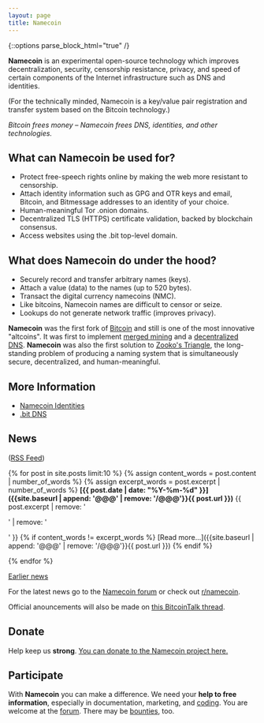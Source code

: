 ```yaml
---
layout: page
title: Namecoin
---
```


{::options parse_block_html="true" /}

**Namecoin** is an experimental open-source technology which improves decentralization, security, censorship resistance, privacy, and speed of certain components of the Internet infrastructure such as DNS and identities.

(For the technically minded, Namecoin is a key/value pair registration and transfer system based on the Bitcoin technology.)

*Bitcoin frees money – Namecoin frees DNS, identities, and other technologies.*

<div class="row">

<div class="col-md-6">

## What can Namecoin be used for?

* Protect free-speech rights online by making the web more resistant to censorship.
* Attach identity information such as GPG and OTR keys and email, Bitcoin, and Bitmessage addresses to an identity of your choice.
* Human-meaningful Tor .onion domains.
* Decentralized TLS (HTTPS) certificate validation, backed by blockchain consensus.
* Access websites using the .bit top-level domain.

</div>

<div class="col-md-6">

What does Namecoin do under the hood?
-------------------------------------

* Securely record and transfer arbitrary names (keys).
* Attach a value (data) to the names (up to 520 bytes).
* Transact the digital currency namecoins (NMC).
* Like bitcoins, Namecoin names are difficult to censor or seize.
* Lookups do not generate network traffic (improves privacy).

**Namecoin** was the first fork of [Bitcoin](https://bitcoin.org) and still is one of the most innovative "altcoins".  It was first to implement [merged mining](https://bitcoin.stackexchange.com/questions/273/how-does-merged-mining-work) and a [decentralized DNS]({{site.baseurl}}dot-bit/).  **Namecoin** was also the first solution to [Zooko's Triangle](https://en.wikipedia.org/wiki/Zooko%27s_triangle), the long-standing problem of producing a naming system that is simultaneously secure, decentralized, and human-meaningful.

</div>
</div>

## More Information

* [Namecoin Identities](https://nameid.org)
* [.bit DNS]({{site.baseurl}}dot-bit/)

## News

([RSS Feed]({{site.baseurl}}feed.rss))

{% for post in site.posts limit:10 %}
{% assign content_words = post.content | number_of_words %}
{% assign excerpt_words = post.excerpt | number_of_words %}
**[{{ post.date | date: "%Y-%m-%d" }}]({{site.baseurl | append: '@@@' | remove: '/@@@'}}{{ post.url }})** {{ post.excerpt | remove: '<p>' | remove: '</p>' }}  {% if content_words != excerpt_words %} [Read more...]({{site.baseurl | append: '@@@' | remove: '/@@@'}}{{ post.url }}) {% endif %}

{% endfor %}

[Earlier news]({{site.baseurl}}news/)

For the latest news go to the [Namecoin forum](https://forum.namecoin.org/) or check out [r/namecoin](https://www.reddit.com/r/namecoin).

Official anouncements will also be made on [this BitcoinTalk thread](https://bitcointalk.org/index.php?topic=236340.0).

## Donate
Help keep us **strong**.  [You can donate to the Namecoin project here.]({{site.baseurl}}donate/)

## Participate
With **Namecoin** you can make a difference.  We need your **help to free information**, especially in documentation, marketing, and [coding](https://github.com/namecoin/).  You are welcome at the [forum](https://forum.namecoin.org/).  There may be [bounties](https://forum.namecoin.org/viewforum.php?f=18), too.
